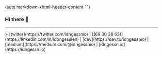 (setq markdown-xhtml-header-content
      "<style type='text/css'>
a { text-decoration: none; }
a:hover { color: red; }
</style>")

### Hi there 👋

<!--
**idongessien/idongessien** is a ✨ _special_ ✨ repository because its `README.md` (this file) appears on your GitHub profile.

Here are some ideas to get you started:

- 🔭 I’m currently working on ...
- 🌱 I’m currently learning ...
- 👯 I’m looking to collaborate on ...
- 🤔 I’m looking for help with ...
- 💬 Ask me about ...
- 📫 How to reach me: ...
- 😄 Pronouns: ...
- ⚡ Fun fact: ...
-->
<hr />
> [twitter](https://twitter.com/idngessnio) | [(66 30 38 63)](https://linkedin.com/in/idongessien) | [dev](https://dev.to/idngessnio) | [medium](https://medium.com/@idngessnio) | [idngessn.io](https://idngessn.io)
